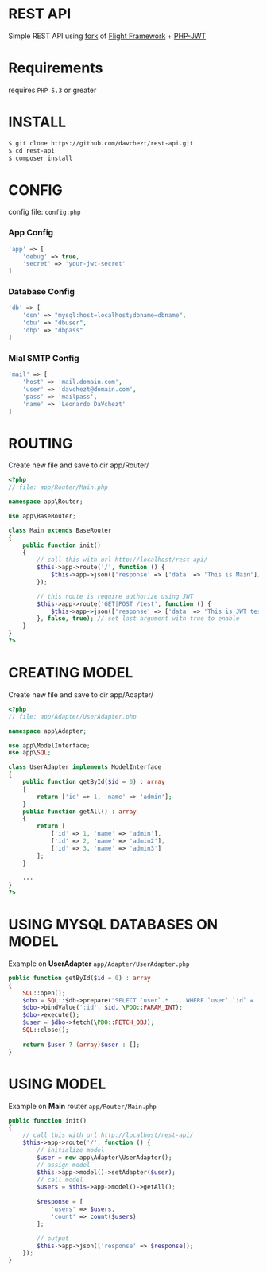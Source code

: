 # REST API

Simple REST API using [fork](https://github.com/davchezt/flight) of [Flight Framework](https://github.com/mikecao/flight) + [PHP-JWT](https://github.com/firebase/php-jwt)

# Requirements
requires `PHP 5.3` or greater

# INSTALL
```bash
$ git clone https://github.com/davchezt/rest-api.git
$ cd rest-api
$ composer install
```

# CONFIG
config file: `config.php`

### App Config
```php
'app' => [
    'debug' => true,
    'secret' => 'your-jwt-secret'
]
```

### Database Config
```php
'db' => [
    'dsn' => "mysql:host=localhost;dbname=dbname",
    'dbu' => "dbuser",
    'dbp' => "dbpass"
]
```

### Mial SMTP Config
```php
'mail' => [
    'host' => 'mail.domain.com',
    'user' => 'davchezt@domain.com',
    'pass' => 'mailpass',
    'name' => 'Leonardo DaVchezt'
]
```

# ROUTING
Create new file and save to dir app/Router/

```php
<?php
// file: app/Router/Main.php

namespace app\Router;

use app\BaseRouter;

class Main extends BaseRouter
{
    public function init()
    {
        // call this with url http://localhost/rest-api/
        $this->app->route('/', function () {
            $this->app->json(['response' => ['data' => 'This is Main']]);
        });

        // this route is require authorize using JWT
        $this->app->route('GET|POST /test', function () {
            $this->app->json(['response' => ['data' => 'This is JWT test']]);
        }, false, true); // set last argument with true to enable
    }
}
?>
```

# CREATING MODEL
Create new file and save to dir app/Adapter/

```php
<?php
// file: app/Adapter/UserAdapter.php

namespace app\Adapter;

use app\ModelInterface;
use app\SQL;

class UserAdapter implements ModelInterface
{
    public function getById($id = 0) : array
    {
        return ['id' => 1, 'name' => 'admin'];
    }
    public function getAll() : array
    {
        return [
            ['id' => 1, 'name' => 'admin'],
            ['id' => 2, 'name' => 'admin2'],
            ['id' => 3, 'name' => 'admin3']
        ];
    }
    
    ...
}
?>
```
# USING MYSQL DATABASES ON MODEL
Example on __UserAdapter__ `app/Adapter/UserAdapter.php`
```php
public function getById($id = 0) : array
{
    SQL::open();
    $dbo = SQL::$db->prepare("SELECT `user`.* ... WHERE `user`.`id` = :id");
    $dbo->bindValue(':id', $id, \PDO::PARAM_INT);
    $dbo->execute();
    $user = $dbo->fetch(\PDO::FETCH_OBJ);
    SQL::close();
    
    return $user ? (array)$user : [];
}
```

# USING MODEL
Example on __Main__ router `app/Router/Main.php`
```php
public function init()
{
    // call this with url http://localhost/rest-api/
    $this->app->route('/', function () {
        // initialize model
        $user = new app\Adapter\UserAdapter();
        // assign model
        $this->app->model()->setAdapter($user);
        // call model
        $users = $this->app->model()->getAll();
        
        $response = [
            'users' => $users,
            'count' => count($users)
        ];

        // output
        $this->app->json(['response' => $response]);
    });
}
```